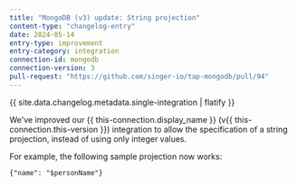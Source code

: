 ```yaml
---
title: "MongoDB (v3) update: String projection"
content-type: "changelog-entry"
date: 2024-05-14
entry-type: improvement
entry-category: integration
connection-id: mongodb
connection-version: 3
pull-request: "https://github.com/singer-io/tap-mongodb/pull/94"
---
```

{{ site.data.changelog.metadata.single-integration | flatify }}

We've improved our {{ this-connection.display_name }} (v{{ this-connection.this-version }}) integration to allow the specification of a string projection, instead of using only integer values. 

For example, the following sample projection now works:

```
{"name": "$personName"}
```